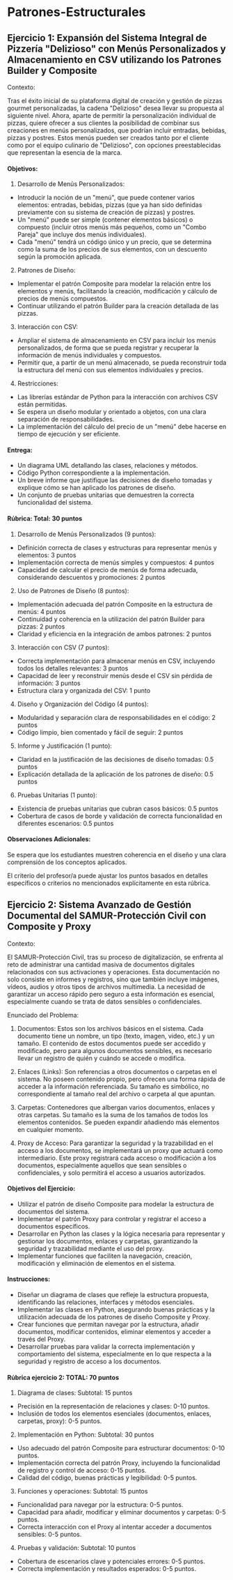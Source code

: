 # Patrones-Estructurales

## Ejercicio 1: Expansión del Sistema Integral de Pizzería "Delizioso" con Menús Personalizados y Almacenamiento en CSV utilizando los Patrones Builder y Composite

Contexto:

Tras el éxito inicial de su plataforma digital de creación y gestión de pizzas gourmet personalizadas, la cadena "Delizioso" desea llevar su propuesta al siguiente nivel. Ahora, aparte de permitir la personalización individual de pizzas, quiere ofrecer a sus clientes la posibilidad de combinar sus creaciones en menús personalizados, que podrían incluir entradas, bebidas, pizzas y postres. Estos menús pueden ser creados tanto por el cliente como por el equipo culinario de "Delizioso", con opciones preestablecidas que representan la esencia de la marca.

#### Objetivos:

1. Desarrollo de Menús Personalizados:
- Introducir la noción de un "menú", que puede contener varios elementos: entradas, bebidas, pizzas (que ya han sido definidas previamente con su sistema de creación de pizzas) y postres.
- Un "menú" puede ser simple (contener elementos básicos) o compuesto (incluir otros menús más pequeños, como un "Combo Pareja" que incluye dos menús individuales).
- Cada "menú" tendrá un código único y un precio, que se determina como la suma de los precios de sus elementos, con un descuento según la promoción aplicada.

2. Patrones de Diseño:
- Implementar el patrón Composite para modelar la relación entre los elementos y menús, facilitando la creación, modificación y cálculo de precios de menús compuestos.
- Continuar utilizando el patrón Builder para la creación detallada de las pizzas.

3. Interacción con CSV:
- Ampliar el sistema de almacenamiento en CSV para incluir los menús personalizados, de forma que se pueda registrar y recuperar la información de menús individuales y compuestos.
- Permitir que, a partir de un menú almacenado, se pueda reconstruir toda la estructura del menú con sus elementos individuales y precios.

4. Restricciones:
- Las librerías estándar de Python para la interacción con archivos CSV están permitidas.
- Se espera un diseño modular y orientado a objetos, con una clara separación de responsabilidades.
- La implementación del cálculo del precio de un "menú" debe hacerse en tiempo de ejecución y ser eficiente.

#### Entrega:

* Un diagrama UML detallando las clases, relaciones y métodos.
* Código Python correspondiente a la implementación.
* Un breve informe que justifique las decisiones de diseño tomadas y explique cómo se han aplicado los patrones de diseño.
* Un conjunto de pruebas unitarias que demuestren la correcta funcionalidad del sistema.

#### Rúbrica: Total: 30 puntos

1. Desarrollo de Menús Personalizados (9 puntos):
- Definición correcta de clases y estructuras para representar menús y elementos: 3 puntos
- Implementación correcta de menús simples y compuestos: 4 puntos
- Capacidad de calcular el precio de menús de forma adecuada, considerando descuentos y promociones: 2 puntos

2. Uso de Patrones de Diseño (8 puntos):
- Implementación adecuada del patrón Composite en la estructura de menús: 4 puntos
- Continuidad y coherencia en la utilización del patrón Builder para pizzas: 2 puntos
- Claridad y eficiencia en la integración de ambos patrones: 2 puntos

3. Interacción con CSV (7 puntos):
- Correcta implementación para almacenar menús en CSV, incluyendo todos los detalles relevantes: 3 puntos
- Capacidad de leer y reconstruir menús desde el CSV sin pérdida de información: 3 puntos
- Estructura clara y organizada del CSV: 1 punto

4. Diseño y Organización del Código (4 puntos):
- Modularidad y separación clara de responsabilidades en el código: 2 puntos
- Código limpio, bien comentado y fácil de seguir: 2 puntos

5. Informe y Justificación (1 punto):
- Claridad en la justificación de las decisiones de diseño tomadas: 0.5 puntos
- Explicación detallada de la aplicación de los patrones de diseño: 0.5 puntos

6. Pruebas Unitarias (1 punto):
- Existencia de pruebas unitarias que cubran casos básicos: 0.5 puntos
- Cobertura de casos de borde y validación de correcta funcionalidad en diferentes escenarios: 0.5 puntos


#### Observaciones Adicionales:

Se espera que los estudiantes muestren coherencia en el diseño y una clara comprensión de los conceptos aplicados.

El criterio del profesor/a puede ajustar los puntos basados en detalles específicos o criterios no mencionados explícitamente en esta rúbrica.



## Ejercicio 2: Sistema Avanzado de Gestión Documental del SAMUR-Protección Civil con Composite y Proxy

Contexto:

El SAMUR-Protección Civil, tras su proceso de digitalización, se enfrenta al reto de administrar una cantidad masiva de documentos digitales relacionados con sus activaciones y operaciones. Esta documentación no solo consiste en informes y registros, sino que también incluye imágenes, vídeos, audios y otros tipos de archivos multimedia. La necesidad de garantizar un acceso rápido pero seguro a esta información es esencial, especialmente cuando se trata de datos sensibles o confidenciales.

Enunciado del Problema:

1. Documentos: Estos son los archivos básicos en el sistema. Cada documento tiene un nombre, un tipo (texto, imagen, video, etc.) y un tamaño. El contenido de estos documentos puede ser accedido y modificado, pero para algunos documentos sensibles, es necesario llevar un registro de quién y cuándo se accede o modifica.

2. Enlaces (Links): Son referencias a otros documentos o carpetas en el sistema. No poseen contenido propio, pero ofrecen una forma rápida de acceder a la información referenciada. Su tamaño es simbólico, no correspondiente al tamaño real del archivo o carpeta al que apuntan.

3. Carpetas: Contenedores que albergan varios documentos, enlaces y otras carpetas. Su tamaño es la suma de los tamaños de todos los elementos contenidos. Se pueden expandir añadiendo más elementos en cualquier momento.

4. Proxy de Acceso: Para garantizar la seguridad y la trazabilidad en el acceso a los documentos, se implementará un proxy que actuará como intermediario. Este proxy registrará cada acceso o modificación a los documentos, especialmente aquellos que sean sensibles o confidenciales, y solo permitirá el acceso a usuarios autorizados.

#### Objetivos del Ejercicio:

- Utilizar el patrón de diseño Composite para modelar la estructura de documentos del sistema.
- Implementar el patrón Proxy para controlar y registrar el acceso a documentos específicos.
- Desarrollar en Python las clases y la lógica necesaria para representar y gestionar los documentos, enlaces y carpetas, garantizando la seguridad y trazabilidad mediante el uso del proxy.
- Implementar funciones que faciliten la navegación, creación, modificación y eliminación de elementos en el sistema.

#### Instrucciones:

- Diseñar un diagrama de clases que refleje la estructura propuesta, identificando las relaciones, interfaces y métodos esenciales.
- Implementar las clases en Python, asegurando buenas prácticas y la utilización adecuada de los patrones de diseño Composite y Proxy.
- Crear funciones que permitan navegar por la estructura, añadir documentos, modificar contenidos, eliminar elementos y acceder a través del Proxy.
- Desarrollar pruebas para validar la correcta implementación y comportamiento del sistema, especialmente en lo que respecta a la seguridad y registro de acceso a los documentos.

#### Rúbrica ejercicio 2: TOTAL: 70 puntos

1. Diagrama de clases: Subtotal: 15 puntos
- Precisión en la representación de relaciones y clases: 0-10 puntos.
- Inclusión de todos los elementos esenciales (documentos, enlaces, carpetas, proxy): 0-5 puntos.

2. Implementación en Python: Subtotal: 30 puntos
- Uso adecuado del patrón Composite para estructurar documentos: 0-10 puntos.
- Implementación correcta del patrón Proxy, incluyendo la funcionalidad de registro y control de acceso: 0-15 puntos.
- Calidad del código, buenas prácticas y legibilidad: 0-5 puntos.

3. Funciones y operaciones: Subtotal: 15 puntos
- Funcionalidad para navegar por la estructura: 0-5 puntos.
- Capacidad para añadir, modificar y eliminar documentos y carpetas: 0-5 puntos.
- Correcta interacción con el Proxy al intentar acceder a documentos sensibles: 0-5 puntos.

4. Pruebas y validación: Subtotal: 10 puntos
- Cobertura de escenarios clave y potenciales errores: 0-5 puntos.
- Correcta implementación y resultados esperados: 0-5 puntos.


